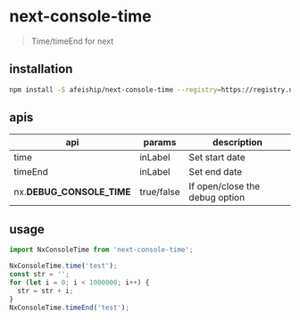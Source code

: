 # next-console-time
> Time/timeEnd for next

## installation
```bash
npm install -S afeiship/next-console-time --registry=https://registry.npm.taobao.org
```

## apis
| api                       | params     | description                    |
| ------------------------- | ---------- | ------------------------------ |
| time                      | inLabel    | Set start date                 |
| timeEnd                   | inLabel    | Set end date                   |
| nx.__DEBUG_CONSOLE_TIME__ | true/false | If open/close the debug option |

## usage
```js
import NxConsoleTime from 'next-console-time';

NxConsoleTime.time('test');
const str = '';
for (let i = 0; i < 1000000; i++) {
  str = str + i;
}
NxConsoleTime.timeEnd('test');
```
